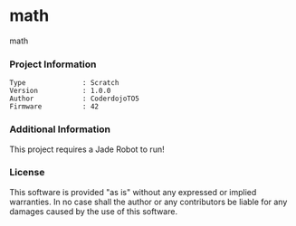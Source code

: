 math
================

math

### Project Information
```
Type              : Scratch
Version           : 1.0.0
Author            : CoderdojoTO5
Firmware          : 42
```

### Additional Information
This project requires a Jade Robot to run!

### License
This software is provided "as is" without any expressed or implied warranties.  In no case shall the author or any contributors be liable for any damages caused by the use of this software.

